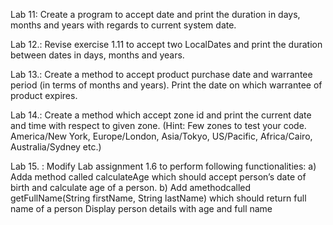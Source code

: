 Lab 11: Create a program to accept date and print the duration in days, months and years with regards to current system date.

 Lab 12.: Revise exercise 1.11 to accept two LocalDates and print the duration between dates in days, months and years.
 
 Lab 13.: Create a method to accept product purchase date and warrantee period (in terms of months and years). Print the date on which warrantee of product expires.
 
 Lab 14.: Create a method which accept zone id and print the current date and time with respect to given zone. (Hint: Few zones to test your code. America/New York, Europe/London, Asia/Tokyo, 
US/Pacific, Africa/Cairo, Australia/Sydney etc.)
 
 Lab 15. : Modify Lab assignment 1.6 to perform following functionalities:
 a) Adda method called calculateAge which should accept person’s date of birth and calculate age of a person.
 b) Add amethodcalled getFullName(String firstName, String lastName) which should return full name of a person
 Display person details with age and full name
